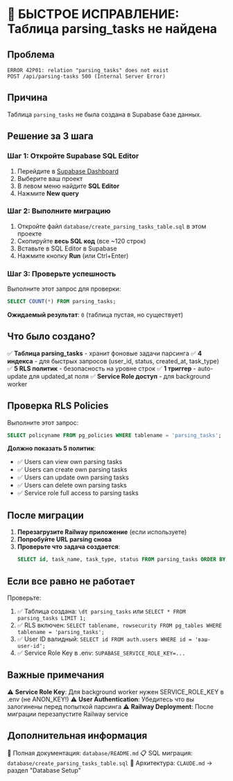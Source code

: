 # 🔧 БЫСТРОЕ ИСПРАВЛЕНИЕ: Таблица parsing_tasks не найдена

## Проблема
```
ERROR 42P01: relation "parsing_tasks" does not exist
POST /api/parsing-tasks 500 (Internal Server Error)
```

## Причина
Таблица `parsing_tasks` не была создана в Supabase базе данных.

## Решение за 3 шага

### Шаг 1: Откройте Supabase SQL Editor
1. Перейдите в [Supabase Dashboard](https://app.supabase.com)
2. Выберите ваш проект
3. В левом меню найдите **SQL Editor**
4. Нажмите **New query**

### Шаг 2: Выполните миграцию
1. Откройте файл `database/create_parsing_tasks_table.sql` в этом проекте
2. Скопируйте **весь SQL код** (все ~120 строк)
3. Вставьте в SQL Editor в Supabase
4. Нажмите кнопку **Run** (или Ctrl+Enter)

### Шаг 3: Проверьте успешность
Выполните этот запрос для проверки:
```sql
SELECT COUNT(*) FROM parsing_tasks;
```

**Ожидаемый результат**: `0` (таблица пустая, но существует)

## Что было создано?

✅ **Таблица parsing_tasks** - хранит фоновые задачи парсинга
✅ **4 индекса** - для быстрых запросов (user_id, status, created_at, task_type)
✅ **5 RLS политик** - безопасность на уровне строк
✅ **1 триггер** - auto-update для updated_at поля
✅ **Service Role доступ** - для background worker

## Проверка RLS Policies

Выполните этот запрос:
```sql
SELECT policyname FROM pg_policies WHERE tablename = 'parsing_tasks';
```

**Должно показать 5 политик**:
- ✅ Users can view own parsing tasks
- ✅ Users can create own parsing tasks
- ✅ Users can update own parsing tasks
- ✅ Users can delete own parsing tasks
- ✅ Service role full access to parsing tasks

## После миграции

1. **Перезагрузите Railway приложение** (если используете)
2. **Попробуйте URL parsing снова**
3. **Проверьте что задача создается**:
   ```sql
   SELECT id, task_name, task_type, status FROM parsing_tasks ORDER BY created_at DESC LIMIT 5;
   ```

## Если все равно не работает

Проверьте:
1. ✅ Таблица создана: `\dt parsing_tasks` или `SELECT * FROM parsing_tasks LIMIT 1;`
2. ✅ RLS включен: `SELECT tablename, rowsecurity FROM pg_tables WHERE tablename = 'parsing_tasks';`
3. ✅ User ID валидный: `SELECT id FROM auth.users WHERE id = 'ваш-user-id';`
4. ✅ Service Role Key в .env: `SUPABASE_SERVICE_ROLE_KEY=...`

## Важные примечания

⚠️ **Service Role Key**: Для background worker нужен SERVICE_ROLE_KEY в .env (не ANON_KEY!)
⚠️ **User Authentication**: Убедитесь что вы залогинены перед попыткой парсинга
⚠️ **Railway Deployment**: После миграции перезапустите Railway service

## Дополнительная информация

📖 Полная документация: `database/README.md`
📋 SQL миграция: `database/create_parsing_tasks_table.sql`
📝 Архитектура: `CLAUDE.md` → раздел "Database Setup"
